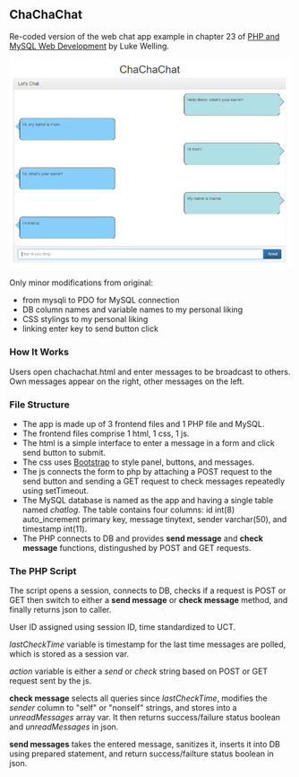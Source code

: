 ## ChaChaChat

Re-coded version of the web chat app example in chapter 23 of [PHP and MySQL Web Development](https://app.box.com/s/huqhr79oaxq2w7w0lnzpzs5infu58roj) by Luke Welling.

![Preview](screenshot.jpg)

Only minor modifications from original:

- from mysqli to PDO for MySQL connection
- DB column names and variable names to my personal liking
- CSS stylings to my personal liking
- linking enter key to send button click

### How It Works
Users open chachachat.html and enter messages to be broadcast to others.  
Own messages appear on the right, other messages on the left.

### File Structure
- The app is made up of 3 frontend files and 1 PHP file and MySQL.  
- The frontend files comprise 1 html, 1 css, 1 js.  
- The html is a simple interface to enter a message in a form and click send button to submit.  
- The css uses [Bootstrap](https://getbootstrap.com/) to style panel, buttons, and messages.  
- The js connects the form to php by attaching a POST request to the send button and sending a GET request to check messages repeatedly using setTimeout.   
- The MySQL database is named as the app and having a single table named *chatlog*. The table contains four columns: id int(8) auto_increment primary key, message tinytext, sender varchar(50), and timestamp int(11).  
- The PHP connects to DB and provides **send message** and **check message** functions, distingushed by POST and GET requests.  

### The PHP Script
The script opens a session, connects to DB, checks if a request is POST or GET then switch to either a **send message** or **check message** method, and finally returns json to caller.  

User ID assigned using session ID, time standardized to UCT.  

*lastCheckTime* variable is timestamp for the last time messages are polled, which is stored as a session var.  

*action* variable is either a *send* or *check* string based on POST or GET request sent by the js.  

**check message** selects all queries since *lastCheckTime*, modifies the *sender* column to "self" or "nonself" strings, and stores into a *unreadMessages* array var. It then returns success/failure status boolean and *unreadMessages* in json.  

**send messages** takes the entered message, sanitizes it, inserts it into DB using prepared statement, and return success/failture status boolean in json.
 





